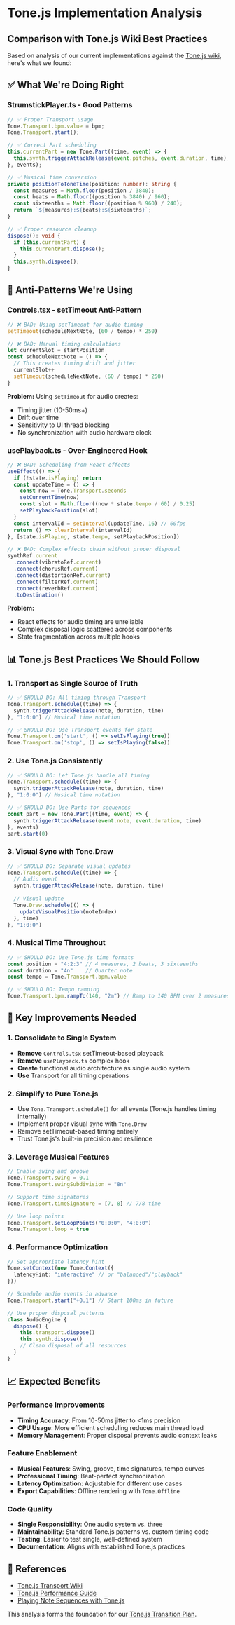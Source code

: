 # Tone.js Implementation Analysis

## Comparison with Tone.js Wiki Best Practices

Based on analysis of our current implementations against the [Tone.js wiki](https://github.com/Tonejs/Tone.js/wiki), here's what we found:

## ✅ What We're Doing Right

### StrumstickPlayer.ts - Good Patterns
```typescript
// ✅ Proper Transport usage
Tone.Transport.bpm.value = bpm;
Tone.Transport.start();

// ✅ Correct Part scheduling
this.currentPart = new Tone.Part((time, event) => {
  this.synth.triggerAttackRelease(event.pitches, event.duration, time);
}, events);

// ✅ Musical time conversion
private positionToToneTime(position: number): string {
  const measures = Math.floor(position / 3840);
  const beats = Math.floor((position % 3840) / 960);
  const sixteenths = Math.floor((position % 960) / 240);
  return `${measures}:${beats}:${sixteenths}`;
}

// ✅ Proper resource cleanup
dispose(): void {
  if (this.currentPart) {
    this.currentPart.dispose();
  }
  this.synth.dispose();
}
```

## 🚫 Anti-Patterns We're Using

### Controls.tsx - setTimeout Anti-Pattern
```typescript
// ❌ BAD: Using setTimeout for audio timing
setTimeout(scheduleNextNote, (60 / tempo) * 250)

// ❌ BAD: Manual timing calculations
let currentSlot = startPosition
const scheduleNextNote = () => {
  // This creates timing drift and jitter
  currentSlot++
  setTimeout(scheduleNextNote, (60 / tempo) * 250)
}
```

**Problem:** Using `setTimeout` for audio creates:
- Timing jitter (10-50ms+)
- Drift over time
- Sensitivity to UI thread blocking
- No synchronization with audio hardware clock

### usePlayback.ts - Over-Engineered Hook
```typescript
// ❌ BAD: Scheduling from React effects
useEffect(() => {
  if (!state.isPlaying) return
  const updateTime = () => {
    const now = Tone.Transport.seconds
    setCurrentTime(now)
    const slot = Math.floor((now * state.tempo / 60) / 0.25)
    setPlaybackPosition(slot)
  }
  const intervalId = setInterval(updateTime, 16) // 60fps
  return () => clearInterval(intervalId)
}, [state.isPlaying, state.tempo, setPlaybackPosition])

// ❌ BAD: Complex effects chain without proper disposal
synthRef.current
  .connect(vibratoRef.current)
  .connect(chorusRef.current)
  .connect(distortionRef.current)
  .connect(filterRef.current)
  .connect(reverbRef.current)
  .toDestination()
```

**Problem:** 
- React effects for audio timing are unreliable
- Complex disposal logic scattered across components
- State fragmentation across multiple hooks

## 📊 Tone.js Best Practices We Should Follow

### 1. Transport as Single Source of Truth
```typescript
// ✅ SHOULD DO: All timing through Transport
Tone.Transport.schedule((time) => {
  synth.triggerAttackRelease(note, duration, time)
}, "1:0:0") // Musical time notation

// ✅ SHOULD DO: Use Transport events for state
Tone.Transport.on('start', () => setIsPlaying(true))
Tone.Transport.on('stop', () => setIsPlaying(false))
```

### 2. Use Tone.js Consistently
```typescript
// ✅ SHOULD DO: Let Tone.js handle all timing
Tone.Transport.schedule((time) => {
  synth.triggerAttackRelease(note, duration, time)
}, "1:0:0") // Musical time notation

// ✅ SHOULD DO: Use Parts for sequences
const part = new Tone.Part((time, event) => {
  synth.triggerAttackRelease(event.note, event.duration, time)
}, events)
part.start(0)
```

### 3. Visual Sync with Tone.Draw
```typescript
// ✅ SHOULD DO: Separate visual updates
Tone.Transport.schedule((time) => {
  // Audio event
  synth.triggerAttackRelease(note, duration, time)
  
  // Visual update
  Tone.Draw.schedule(() => {
    updateVisualPosition(noteIndex)
  }, time)
}, "1:0:0")
```

### 4. Musical Time Throughout
```typescript
// ✅ SHOULD DO: Use Tone.js time formats
const position = "4:2:3" // 4 measures, 2 beats, 3 sixteenths
const duration = "4n"    // Quarter note
const tempo = Tone.Transport.bpm.value

// ✅ SHOULD DO: Tempo ramping
Tone.Transport.bpm.rampTo(140, "2m") // Ramp to 140 BPM over 2 measures
```

## 🎯 Key Improvements Needed

### 1. Consolidate to Single System
- **Remove** `Controls.tsx` setTimeout-based playback
- **Remove** `usePlayback.ts` complex hook
- **Create** functional audio architecture as single audio system
- **Use** Transport for all timing operations

### 2. Simplify to Pure Tone.js
- Use `Tone.Transport.schedule()` for all events (Tone.js handles timing internally)
- Implement proper visual sync with `Tone.Draw`
- Remove setTimeout-based timing entirely
- Trust Tone.js's built-in precision and resilience

### 3. Leverage Musical Features
```typescript
// Enable swing and groove
Tone.Transport.swing = 0.1
Tone.Transport.swingSubdivision = "8n"

// Support time signatures
Tone.Transport.timeSignature = [7, 8] // 7/8 time

// Use loop points
Tone.Transport.setLoopPoints("0:0:0", "4:0:0")
Tone.Transport.loop = true
```

### 4. Performance Optimization
```typescript
// Set appropriate latency hint
Tone.setContext(new Tone.Context({ 
  latencyHint: "interactive" // or "balanced"/"playback"
}))

// Schedule audio events in advance
Tone.Transport.start("+0.1") // Start 100ms in future

// Use proper disposal patterns
class AudioEngine {
  dispose() {
    this.transport.dispose()
    this.synth.dispose()
    // Clean disposal of all resources
  }
}
```

## 📈 Expected Benefits

### Performance Improvements
- **Timing Accuracy**: From 10-50ms jitter to <1ms precision
- **CPU Usage**: More efficient scheduling reduces main thread load
- **Memory Management**: Proper disposal prevents audio context leaks

### Feature Enablement
- **Musical Features**: Swing, groove, time signatures, tempo curves
- **Professional Timing**: Beat-perfect synchronization
- **Latency Optimization**: Adjustable for different use cases
- **Export Capabilities**: Offline rendering with `Tone.Offline`

### Code Quality
- **Single Responsibility**: One audio system vs. three
- **Maintainability**: Standard Tone.js patterns vs. custom timing code
- **Testing**: Easier to test single, well-defined system
- **Documentation**: Aligns with established Tone.js practices

## 🔗 References

- [Tone.js Transport Wiki](https://github.com/tonejs/tone.js/wiki/Transport)
- [Tone.js Performance Guide](https://github.com/tonejs/tone.js/wiki/Performance)
- [Playing Note Sequences with Tone.js](https://benfarrell.com/blog/2024-12-01-playing-a-note-sequence/)

This analysis forms the foundation for our [Tone.js Transition Plan](./TONEJS_TRANSITION_PLAN.md). 